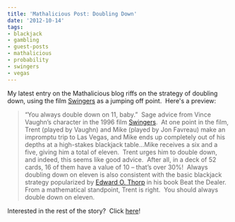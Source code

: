 ```yaml
---
title: 'Mathalicious Post: Doubling Down'
date: '2012-10-14'
tags:
- blackjack
- gambling
- guest-posts
- mathalicious
- probability
- swingers
- vegas
---
```


My latest entry on the Mathalicious blog riffs on the strategy of doubling down, using the film <a href="http://www.imdb.com/title/tt0117802/">Swingers</a> as a jumping off point.  Here's a preview:
<blockquote>“You always double down on 11, baby.”  Sage advice from Vince Vaughn’s character in the 1996 film <a href="http://www.imdb.com/title/tt0117802/">Swingers</a>.  At one point in the film, Trent (played by Vaughn) and Mike (played by Jon Favreau) make an impromptu trip to Las Vegas, and Mike ends up completely out of his depths at a high-stakes blackjack table...Mike receives a six and a five, giving him a total of eleven.  Trent urges him to double down, and indeed, this seems like good advice.  After all, in a deck of 52 cards, 16 of them have a value of 10 – that’s over 30%!  Always doubling down on eleven is also consistent with the basic blackjack strategy popularized by <a href="http://en.wikipedia.org/wiki/Edward_O._Thorp">Edward O. Thorp</a> in his book Beat the Dealer.  From a mathematical standpoint, Trent is right.  You should always double down on eleven.</blockquote>
Interested in the rest of the story?  Click <a href="http://www.mathalicious.com/2012/10/05/doubling-down/">here</a>!
